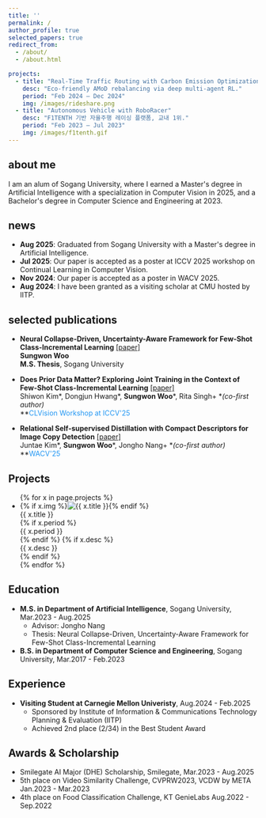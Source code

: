 ```yaml
---
title: ''
permalink: /
author_profile: true
selected_papers: true
redirect_from: 
  - /about/
  - /about.html

projects:
  - title: "Real-Time Traffic Routing with Carbon Emission Optimization"
    desc: "Eco-friendly AMoD rebalancing via deep multi-agent RL."
    period: "Feb 2024 – Dec 2024"
    img: /images/rideshare.png
  - title: "Autonomous Vehicle with RoboRacer"
    desc: "F1TENTH 기반 자율주행 레이싱 플랫폼, 교내 1위."
    period: "Feb 2023 – Jul 2023"
    img: /images/f1tenth.gif
---
```


## about me
I am an alum of Sogang University, where I earned a Master's degree in Artificial Intelligence with a specialization in Computer Vision in 2025, and a Bachelor's degree in Computer Science and Engineering at 2023.
<!-- My previous research focuses on image retrieval and visual copy detection, as well as in the development of lightweight neural networks. Recently, I am pursuing strong interest in visual continual learning with a data-constrained environment.  -->

## news
- **Aug 2025**: Graduated from Sogang University with a Master's degree in Artificial Intelligence.
- **Jul 2025**: Our paper is accepted as a poster at ICCV 2025 workshop on Continual Learning in Computer Vision.
- **Nov 2024**: Our paper is accepted as a poster in WACV 2025.
- **Aug 2024**: I have been granted as a visiting scholar at CMU hosted by IITP.

## selected publications
- **Neural Collapse-Driven, Uncertainty-Aware Framework for Few-Shot Class-Incremental Learning** [[paper]](https://drive.google.com/file/d/1vA2BNZxMgJ7aVPw_HE4tprMWLa5eWo5u/view?usp=drive_link)  
**Sungwon Woo**  
**M.S. Thesis**, Sogang University

- **Does Prior Data Matter? Exploring Joint Training in the Context of Few-Shot Class-Incremental Learning** [[paper]](https://arxiv.org/pdf/2503.10003)  
Shiwon Kim\*, Dongjun Hwang\*, **Sungwon Woo***, Rita Singh+ **(*co-first author)**  
**<span style="color: #2196F3;">CLVision Workshop at ICCV'25</span>

- **Relational Self-supervised Distillation with Compact Descriptors for Image Copy Detection** [[paper]](https://openaccess.thecvf.com/content/WACV2025/papers/Kim_Relational_Self-Supervised_Distillation_with_Compact_Descriptors_for_Image_Copy_Detection_WACV_2025_paper.pdf)  
Juntae Kim\*, **Sungwon Woo***, Jongho Nang+ **(*co-first author)**  
**<span style="color: #2196F3;">WACV'25</span>

## Projects
<ul class="teaser-tiles">
{% for x in page.projects %}
  <li class="teaser-tile">
    {% if x.img %}<img class="teaser" src="{{ x.img | relative_url }}" alt="{{ x.title }}">{% endif %}
    <div class="teaser-meta">
      <div class="teaser-title">{{ x.title }}</div>
      {% if x.period %}<div class="teaser-venue">{{ x.period }}</div>{% endif %}
      {% if x.desc %}<div class="teaser-summary">{{ x.desc }}</div>{% endif %}
    </div>
  </li>
{% endfor %}
</ul>


## Education

- **M.S. in Department of Artificial Intelligence**, Sogang University, Mar.2023 - Aug.2025  
  - Advisor: Jongho Nang
  - Thesis: Neural Collapse-Driven, Uncertainty-Aware Framework for Few-Shot Class-Incremental Learning
- **B.S. in Department of Computer Science and Engineering**, Sogang University, Mar.2017 - Feb.2023

## Experience
- **Visiting Student at Carnegie Mellon Univeristy**, Aug.2024 - Feb.2025
  - Sponsored by Institute of Information & Communications Technology Planning & Evaluation (IITP)
  - Achieved 2nd place (2/34) in the Best Student Award

## Awards & Scholarship
  - Smilegate AI Major (DHE) Scholarship, Smilegate, Mar.2023 - Aug.2025
  - 5th place on Video Similarity Challenge, CVPRW2023, VCDW by META Jan.2023 - Mar.2023
  - 4th place on Food Classification Challenge, KT GenieLabs Aug.2022 - Sep.2022